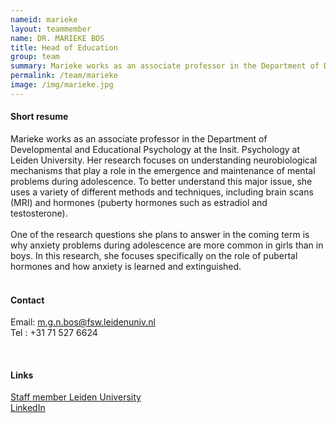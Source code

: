 ```yaml
---
nameid: marieke
layout: teammember
name: DR. MARIEKE BOS
title: Head of Education
group: team
summary: Marieke works as an associate professor in the Department of Developmental and Educational Psychology at Leiden University. Her research focuses on understanding neurobiological mechanisms involved in the onset and maintenance of psychological problems during adolescence.
permalink: /team/marieke
image: /img/marieke.jpg
---
```




#### Short resume
Marieke works as an associate professor in the Department of Developmental and Educational Psychology at the Insit. 
Psychology at Leiden University. Her research focuses on understanding neurobiological mechanisms that play a role in the 
emergence and maintenance of mental problems during adolescence. To better understand this major issue, she uses a variety of 
different methods and techniques, including brain scans (MRI) and hormones (puberty hormones such as estradiol and testosterone). 
<br>
<br> 
One of the research questions she plans to answer in the coming term is why anxiety problems during adolescence are more common in girls than in boys. 
In this research, she focuses specifically on the role of pubertal hormones and how anxiety is learned and extinguished. 
<br>
<br>  


#### Contact
Email: m.g.n.bos@fsw.leidenuniv.nl
<br>
Tel : +31 71 527 6624

<br>

#### Links
[Staff member Leiden University](https://www.universiteitleiden.nl/en/staffmembers/marieke-bos#tab-1)
<br>
[LinkedIn](https://www.linkedin.com/in/marieke-bos-29626817/)
